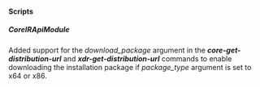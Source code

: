 #### Scripts

##### CoreIRApiModule

Added support for the *download_package* argument in the ***core-get-distribution-url*** and ***xdr-get-distribution-url*** commands to enable downloading the installation package if *package_type* argument is set to x64 or x86.